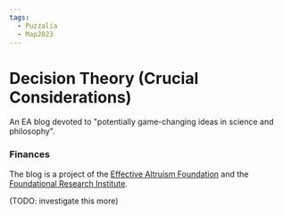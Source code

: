 ```yaml
---
tags:
  - Puzzalia
  - Map2023
---
```

# Decision Theory (Crucial Considerations)

An EA blog devoted to "potentially game-changing ideas in science and philosophy".

### Finances

The blog is a project of the [Effective Altruism Foundation]() and the [Foundational Research Institute]().

(TODO: investigate this more)

